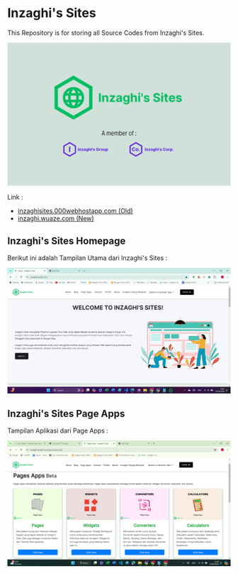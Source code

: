 # Inzaghi's Sites

This Repository is for storing all Source Codes from Inzaghi's Sites.

![Inzaghi's Sites](/isites-php/images/inzaghis-sites-by-inzaghis-group-corp.png)

Link :

- [inzaghisites.000webhostapp.com (Old)](https://inzaghisites.000webhostapp.com)
- [inzaghi.wuaze.com (New)](https://inzaghi.wuaze.com)

## Inzaghi's Sites Homepage

Berikut ini adalah Tampilan Utama dari Inzaghi's Sites :

![Inzaghi's Sites Homepage](/isites-php/images/inzaghis-sites-homepage-202409.jpg)

## Inzaghi's Sites Page Apps

Tampilan Aplikasi dari Page Apps :

![Pages Apps Inzaghi's Sites](/isites-php/images/inzaghis-sites-pages-apps.png)
